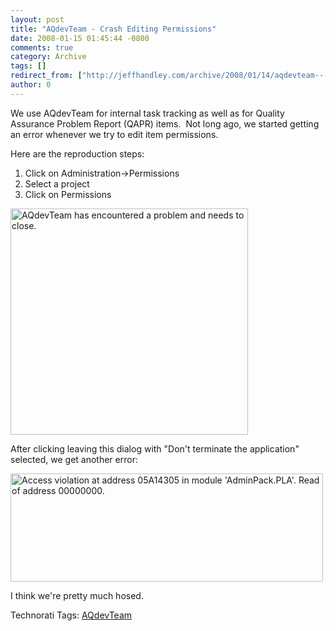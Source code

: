 ```yaml
---
layout: post
title: "AQdevTeam - Crash Editing Permissions"
date: 2008-01-15 01:45:44 -0800
comments: true
category: Archive
tags: []
redirect_from: ["http://jeffhandley.com/archive/2008/01/14/aqdevteam---crash-editing-permissions.aspx"]
author: 0
---
```

<!-- more -->
<p>We use AQdevTeam for internal task tracking as well as for Quality Assurance Problem Report (QAPR) items.  Not long ago, we started getting an error whenever we try to edit item permissions.</p>  <p>Here are the reproduction steps:</p>  <ol>   <li>Click on Administration-&gt;Permissions</li>    <li>Select a project</li>    <li>Click on Permissions</li> </ol>  <p><img style="border-right: 0px; border-top: 0px; border-left: 0px; border-bottom: 0px" height="362" alt="AQdevTeam has encountered a problem and needs to close." src="http://blog.jeffhandley.com/Images/PostImages/AQdevTeamCrashEditingPermissions_F9C4/image.png" width="380" border="0" /> </p>  <p>After clicking leaving this dialog with "Don't terminate the application" selected, we get another error:</p>  <p><img style="border-right: 0px; border-top: 0px; border-left: 0px; border-bottom: 0px" height="173" alt="Access violation at address 05A14305 in module 'AdminPack.PLA'.  Read of address 00000000." src="http://blog.jeffhandley.com/Images/PostImages/AQdevTeamCrashEditingPermissions_F9C4/image_3.png" width="500" border="0" /></p>  <p>I think we're pretty much hosed. </p>  <p>   </p><div class="wlWriterSmartContent" id="scid:0767317B-992E-4b12-91E0-4F059A8CECA8:1a6269d5-a9dd-459a-8850-00bed8a94a52" style="padding-right: 0px; display: inline; padding-left: 0px; padding-bottom: 0px; margin: 0px; padding-top: 0px">Technorati Tags: <a href="http://technorati.com/tags/AQdevTeam" rel="tag">AQdevTeam</a></div>

